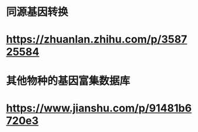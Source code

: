 # 同源基因转换
# https://zhuanlan.zhihu.com/p/358725584

# 其他物种的基因富集数据库
# https://www.jianshu.com/p/91481b6720e3

